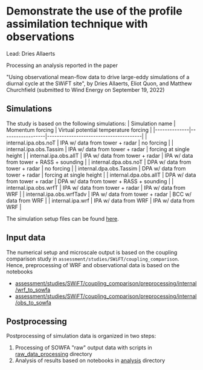 # Demonstrate the use of the profile assimilation technique with observations
Lead: Dries Allaerts

Processing an analysis reported in the paper

"Using observational mean-flow data to drive large-eddy simulations of a diurnal cycle at the SWiFT site",
by Dries Allaerts, Eliot Quon, and Matthew Churchfield (submitted to Wind Energy on September 19, 2022)

## Simulations
The study is based on the following simulations:
| Simulation name | Momentum forcing | Virtual potential temperature forcing |
|--------------|------------------|---------------------------------------|
| internal.ipa.obs.noT | IPA w/ data from tower + radar | no forcing |
| internal.ipa.obs.Tassim | IPA w/ data from tower + radar | forcing at single height |
| internal.ipa.obs.allT | IPA w/ data from tower + radar | IPA w/ data from tower + RASS + sounding |
| internal.dpa.obs.noT | DPA w/ data from tower + radar | no forcing |
| internal.dpa.obs.Tassim | DPA w/ data from tower + radar | forcing at single height |
| internal.dpa.obs.allT | DPA w/ data from tower + radar | DPA w/ data from tower + RASS + sounding |
| internal.ipa.obs.wrfT | IPA w/ data from tower + radar | IPA w/ data from WRF |
| internal.ipa.obs.wrfTadv | IPA w/ data from tower + radar | BCC w/ data from WRF |
| internal.ipa.wrf | IPA w/ data from WRF | IPA w/ data from WRF |

The simulation setup files can be found [here](https://github.com/a2e-mmc/SOWFA-setups/tree/master/SWiFT).

## Input data
The numerical setup and microscale output is based on the coupling comparison study in `assessment/studies/SWiFT/coupling_comparison`. Hence, preprocessing of WRF and observational data is based on the notebooks

- [assessment/studies/SWiFT/coupling_comparison/preprocessing/internal/wrf_to_sowfa](https://github.com/a2e-mmc/assessment/blob/master/studies/SWiFT/coupling_comparison/preprocessing/internal/wrf_to_sowfa.ipynb)
- [assessment/studies/SWiFT/coupling_comparison/preprocessing/internal/obs_to_sowfa](https://github.com/a2e-mmc/assessment/blob/master/studies/SWiFT/coupling_comparison/preprocessing/internal/obs_to_sowfa.ipynb)

## Postprocessing
Postprocessing of simulation data is organized in two steps:
1. Processing of SOWFA "raw" output data with scripts in [raw_data_processing](raw_data_processing) directory
2. Analysis of results based on notebooks in [analysis](analysis) directory
